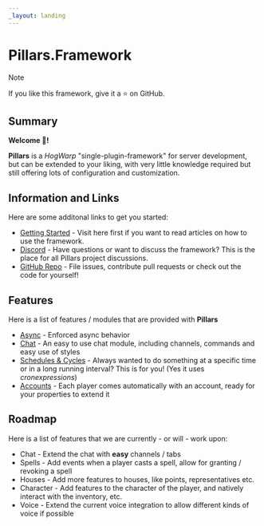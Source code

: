 ```yaml
---
_layout: landing
---
```

<div class="article">

# Pillars.Framework

> [!NOTE]
> If you like this framework, give it a ⭐ on GitHub.

## Summary

**Welcome 👋!**

**Pillars** is a _HogWarp_ "single-plugin-framework" for server development, but can be extended to your liking, with very little knowledge required but still offering lots of configuration and customization.

## Information and Links

Here are some additonal links to get you started:

- [Getting Started](articles/guides/getting-started.md) - Visit here first if you want to read articles on how to use the framework.
- [Discord](https://discord.gg/X2D7Tk75pZ) - Have questions or want to discuss the framework? This is the place for all Pillars project discussions.
- [GitHub Repo](https://github.com/pillars-framework/pillars) - File issues, contribute pull requests or check out the code for yourself!

## Features

Here is a list of features / modules that are provided with **Pillars**

* [Async](articles/advanced/async-single-plugin.md) - Enforced async behavior
* [Chat](articles/modules/chat.md) - An easy to use chat module, including channels, commands and easy use of styles
* [Schedules & Cycles](articles/modules/schedules.md) - Always wanted to do something at a specific time or in a long running interval? This is for you! (Yes it uses _cronexpressions_)
* [Accounts](articles/modules/core/account.md) - Each player comes automatically with an account, ready for your properties to extend it

## Roadmap

Here is a list of features that we are currently - or will - work upon:

* Chat - Extend the chat with **easy** channels / tabs
* Spells - Add events when a player casts a spell, allow for granting / revoking a spell
* Houses - Add more features to houses, like points, representatives etc.
* Character - Add features to the character of the player, and natively interact with the inventory, etc.
* Voice - Extend the current voice integration to allow different kinds of voice if possible

</div>